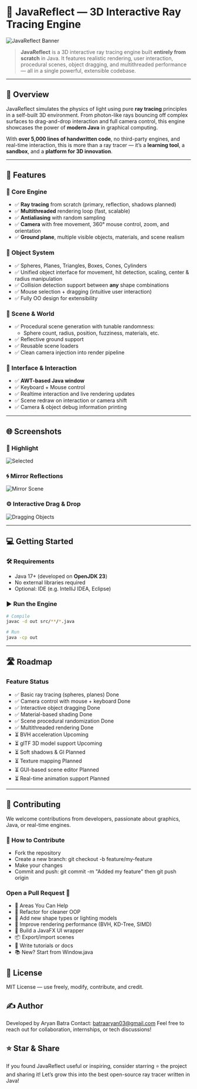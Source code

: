 # 🌟 JavaReflect — 3D Interactive Ray Tracing Engine

![JavaReflect Banner](https://github.com/aryanbatras/JavaReflect-3D-Engine/blob/main/Rendered/mirror.jpg)

> **JavaReflect** is a 3D interactive ray tracing engine built **entirely from scratch** in Java. It features realistic rendering, user interaction, procedural scenes, object dragging, and multithreaded performance — all in a single powerful, extensible codebase.

---

## 🚀 Overview

JavaReflect simulates the physics of light using pure **ray tracing** principles in a self-built 3D environment. From photon-like rays bouncing off complex surfaces to drag-and-drop interaction and full camera control, this engine showcases the power of **modern Java** in graphical computing.

With **over 5,000 lines of handwritten code**, no third-party engines, and real-time interaction, this is more than a ray tracer — it’s a **learning tool**, a **sandbox**, and a **platform for 3D innovation**.

---

## 🎯 Features

### 🔷 Core Engine
- ✅ **Ray tracing** from scratch (primary, reflection, shadows planned)
- ✅ **Multithreaded** rendering loop (fast, scalable)
- ✅ **Antialiasing** with random sampling
- ✅ **Camera** with free movement, 360° mouse control, zoom, and orientation
- ✅ **Ground plane**, multiple visible objects, materials, and scene realism

### 🔷 Object System
- ✅ Spheres, Planes, Triangles, Boxes, Cones, Cylinders
- ✅ Unified object interface for movement, hit detection, scaling, center & radius manipulation
- ✅ Collision detection support between **any** shape combinations
- ✅ Mouse selection + dragging (intuitive user interaction)
- ✅ Fully OO design for extensibility

### 🔷 Scene & World
- ✅ Procedural scene generation with tunable randomness:
  - Sphere count, radius, position, fuzziness, materials, etc.
- ✅ Reflective ground support
- ✅ Reusable scene loaders
- ✅ Clean camera injection into render pipeline

### 🔷 Interface & Interaction
- ✅ **AWT-based Java window**
- ✅ Keyboard + Mouse control
- ✅ Realtime interaction and live rendering updates
- ✅ Scene redraw on interaction or camera shift
- ✅ Camera & object debug information printing

---

## 🌐 Screenshots

### 🎯 Highlight  
![Selected](https://github.com/aryanbatras/JavaReflect-3D-Engine/blob/main/Rendered/THEFINALSETUP.jpg)

### 🌀 Mirror Reflections  
![Mirror Scene](https://github.com/aryanbatras/JavaReflect-3D-Engine/blob/main/Rendered/REFLECTSCENE.jpg)

### ⚙️ Interactive Drag & Drop  
![Dragging Objects](https://github.com/aryanbatras/JavaReflect-3D-Engine/blob/main/Rendered/Screenshot%202025-05-30%20at%209.12.49%E2%80%AFAM.png)


---

## 💻 Getting Started

### 🛠️ Requirements

- Java 17+ (developed on **OpenJDK 23**)
- No external libraries required
- Optional: IDE (e.g. IntelliJ IDEA, Eclipse)

### ▶️ Run the Engine

```bash
# Compile
javac -d out src/**/*.java

# Run
java -cp out

```

---

## 🛣️ Roadmap

### Feature Status

- ✅ Basic ray tracing (spheres, planes)	Done
- ✅ Camera control with mouse + keyboard	Done
- ✅ Interactive object dragging		Done
- ✅ Material-based shading			Done
- ✅ Scene procedural randomization		Done
- ✅ Multithreaded rendering			Done
- ⏳ BVH acceleration				Upcoming
- ⏳ glTF 3D model support			Upcoming
- ⏳ Soft shadows & GI				Planned
- ⏳ Texture mapping				Planned
- ⏳ GUI-based scene editor			Planned
- ⏳ Real-time animation support		Planned

---

## 🤝 Contributing

We welcome contributions from developers, passionate about graphics, Java, or real-time engines.

### 🧾 How to Contribute
- Fork the repository
- Create a new branch: git checkout -b feature/my-feature
- Make your changes
- Commit and push: git commit -m "Added my feature" then git push origin

### Open a Pull Request 🚀
- 📌 Areas You Can Help
- 🔁 Refactor for cleaner OOP
- 🔼 Add new shape types or lighting models
- 🚀 Improve rendering performance (BVH, KD-Tree, SIMD)
- 🎨 Build a JavaFX UI wrapper
- 📦 Export/import scenes
- 📝 Write tutorials or docs
- 📚 New? Start from Window.java

## 📜 License

MIT License — use freely, modify, contribute, and credit.

## ✍️ Author

Developed by Aryan Batra
Contact: batraaryan03@gmail.com
Feel free to reach out for collaboration, internships, or tech discussions!

## ⭐ Star & Share

If you found JavaReflect useful or inspiring, consider starring ⭐ the project and sharing it!
Let’s grow this into the best open-source ray tracer written in Java!
